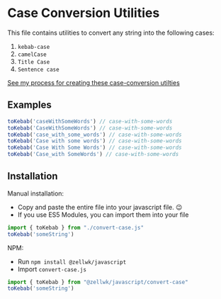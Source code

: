 # Case Conversion Utilities

This file contains utilities to convert any string into the following cases:

1. `kebab-case`
2. `camelCase`
3. `Title Case`
4. `Sentence case`

[See my process for creating these case-conversion utilties](https://zellwk.com/blog/case-conversion)

## Examples

```javascript
toKebab('caseWithSomeWords') // case-with-some-words
toKebab('CaseWithSomeWords') // case-with-some-words
toKebab('case_with_some_words') // case-with-some-words
toKebab('Case with some words') // case-with-some-words
toKebab('Case With Some Words') // case-with-some-words
toKebab('Case_with SomeWords') // case-with-some-words
```

## Installation

Manual installation:

- Copy and paste the entire file into your javascript file. 😉
- If you use ES5 Modules, you can import them into your file

```js
import { toKebab } from "./convert-case.js"
toKebab('someString')
```

NPM:

- Run `npm install @zellwk/javascript`
- Import `convert-case.js`

```js
import { toKebab } from "@zellwk/javascript/convert-case"
toKebab('someString')
```

